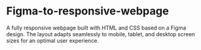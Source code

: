# Figma-to-responsive-webpage
A fully responsive webpage built with HTML and CSS based on a Figma design. The layout adapts seamlessly to mobile, tablet, and desktop screen sizes for an optimal user experience.
